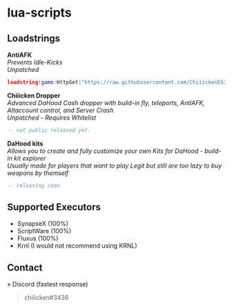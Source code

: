 # lua-scripts

## Loadstrings

**AntiAFK** <br />
*Prevents Idle-Kicks* <br />
*Unpatched* <br />
```lua
loadstring(game:HttpGet("https://raw.githubusercontent.com/Chiiicken5538/lua-scripts/main/antiafk.lua"))()
```

**Chiiicken Dropper** <br />
*Advanced DaHood Cash dropper with build-in fly, teleports, AntiAFK, Altaccount control, and Server Crash* <br />
*Unpatched - Requires Whitelist* <br />
```lua
-- not public released yet.
```

**DaHood kits** <br />
*Allows you to create and fully customize your own Kits for DaHood - build-in kit explorer* <br />
*Usually made for players that want to play Legit but still are too lazy to buy weapons by themself* <br />
```lua
-- releasing soon
```



## Supported Executors
- SynapseX (100%)
- ScriptWare (100%)
- Fluxus (100%)
- Krnl (I would not recommend using KRNL)

## Contact 
» Discord (fastest response) <br />
> chiiicken#3436 <br />
